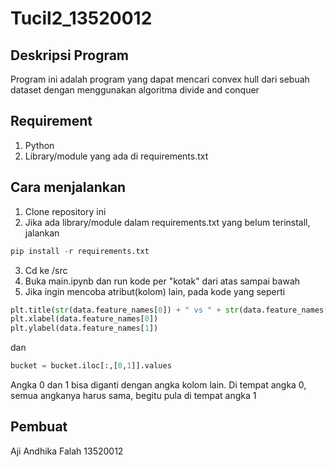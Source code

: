 # Tucil2_13520012

## Deskripsi Program
Program ini adalah program yang dapat mencari convex hull dari sebuah dataset dengan menggunakan
algoritma divide and conquer

## Requirement
1. Python
2. Library/module yang ada di requirements.txt

## Cara menjalankan
1. Clone repository ini
2. Jika ada library/module dalam requirements.txt yang belum terinstall, jalankan
``` python
pip install -r requirements.txt
```
3. Cd ke /src
4. Buka main.ipynb dan run kode per "kotak" dari atas sampai bawah
5. Jika ingin mencoba atribut(kolom) lain, pada kode yang seperti
``` python
plt.title(str(data.feature_names[0]) + " vs " + str(data.feature_names[1]))
plt.xlabel(data.feature_names[0])
plt.ylabel(data.feature_names[1])
```
dan
``` python
bucket = bucket.iloc[:,[0,1]].values
```
Angka 0 dan 1 bisa diganti dengan angka kolom lain.
Di tempat angka 0, semua angkanya harus sama, begitu pula di tempat angka 1

## Pembuat
Aji Andhika Falah   13520012
